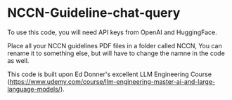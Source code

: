 # NCCN-Guideline-chat-query

To use this code, you will need API keys from OpenAI and HuggingFace. 

Place all your NCCN guidelines PDF files in a folder called NCCN, You can rename it to something else, but will have to change the namne in the code as well. 

This code is built upon Ed Donner's excellent LLM Engineering Course (https://www.udemy.com/course/llm-engineering-master-ai-and-large-language-models/).
